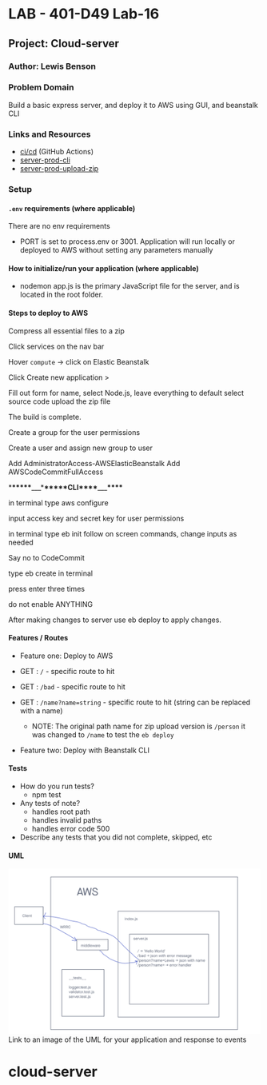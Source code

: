 # LAB - 401-D49 Lab-16

## Project: Cloud-server

### Author: Lewis Benson

### Problem Domain

Build a basic express server, and deploy it to AWS using GUI, and beanstalk CLI

### Links and Resources

- [ci/cd](https://github.com/tm-LBenson/cloud-server/actions) (GitHub Actions)
- [server-prod-cli](http://d49cloudserver-env.eba-ykapze4m.us-east-1.elasticbeanstalk.com/)
- [server-prod-upload-zip](https://d49-cloud-server-dev.us-east-1.elasticbeanstalk.com/)

### Setup

#### `.env` requirements (where applicable)

There are no env requirements

- PORT is set to process.env or 3001.
  Application will run locally or deployed to AWS without setting any parameters manually

#### How to initialize/run your application (where applicable)

- nodemon
  app.js is the primary JavaScript file for the server, and is located in the root folder.

#### Steps to deploy to AWS

Compress all essential files to a zip

Click services on the nav bar

Hover `compute` -> click on Elastic Beanstalk

Click Create new application >

Fill out form for name, select Node.js, leave everything to default
select source code
upload the zip file

The build is complete.

Create a group for the user permissions

Create a user and assign new group to user

Add AdministratorAccess-AWSElasticBeanstalk
Add AWSCodeCommitFullAccess

\***\*\*\*\*\***\_\_\_\***\*\*\*\*\***CLI**\*\*\*\***\_\_\_**\*\*\*\***

in terminal type aws configure

input access key and secret key for user permissions

in terminal type eb init
follow on screen commands, change inputs as needed

Say no to CodeCommit

type eb create in terminal

press enter three times

do not enable ANYTHING

After making changes to server use eb deploy to apply changes.

#### Features / Routes

- Feature one: Deploy to AWS

- GET : `/` - specific route to hit
- GET : `/bad` - specific route to hit
- GET : `/name?name=string` - specific route to hit (string can be replaced with a name)
  - NOTE: The original path name for zip upload version is `/person` it was changed to `/name` to test the `eb deploy`
- Feature two: Deploy with Beanstalk CLI

#### Tests

- How do you run tests?
  - npm test
- Any tests of note?
  - handles root path
  - handles invalid paths
  - handles error code 500
- Describe any tests that you did not complete, skipped, etc

#### UML

![UML](./assets/uml.png)
Link to an image of the UML for your application and response to events

# cloud-server
